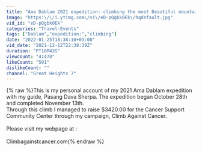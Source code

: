 ```yaml
---
title: "Ama Dablam 2021 expedition: climbing the most Beautiful mountain in the world"
image: "https:\/\/i.ytimg.com\/vi\/eD-pQgbk0Ek\/hqdefault.jpg"
vid_id: "eD-pQgbk0Ek"
categories: "Travel-Events"
tags: ["Dablam","expedition:","climbing"]
date: "2022-01-25T18:36:10+03:00"
vid_date: "2021-12-12T22:38:39Z"
duration: "PT16M43S"
viewcount: "41478"
likeCount: "591"
dislikeCount: ""
channel: "Great Heights 7"
---
```

{% raw %}This is my personal account of my 2021 Ama Dablam expedition with my guide, Pasang Dava Sherpa. The expedition began October 28th and completed November 13th.<br />Through this climb I managed to raise $3420.00 for the Cancer Support Community Center through my campaign, Climb Against Cancer. <br /><br />Please visit my webpage at :<br /><br />Climbagainstcancer.com{% endraw %}

